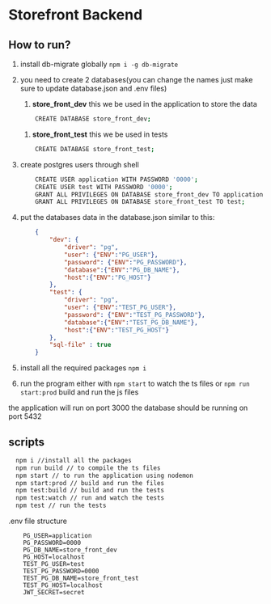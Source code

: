 # Storefront Backend 

## How to run?
1. install db-migrate globally `npm i -g db-migrate`
1. you need to create 2 databases(you can change the names just make sure to update database.json and .env files)
    1. **store_front_dev** this we be used in the application to store the data  
    ```sh
        CREATE DATABASE store_front_dev;
    ```
    1. **store_front_test** this we be used in tests
    ```sh
        CREATE DATABASE store_front_test;
    ```

1. create postgres users through shell 
    ```sh
        CREATE USER application WITH PASSWORD '0000'; 
        CREATE USER test WITH PASSWORD '0000';
        GRANT ALL PRIVILEGES ON DATABASE store_front_dev TO application; 
        GRANT ALL PRIVILEGES ON DATABASE store_front_test TO test; 
    ```
1. put the databases data in the database.json
   similar to this:
    ```json
        {
            "dev": {
                "driver": "pg",
                "user": {"ENV":"PG_USER"},
                "password": {"ENV":"PG_PASSWORD"},
                "database":{"ENV":"PG_DB_NAME"},
                "host":{"ENV":"PG_HOST"}
            },
            "test": {
                "driver": "pg",
                "user": {"ENV":"TEST_PG_USER"},
                "password": {"ENV":"TEST_PG_PASSWORD"},
                "database":{"ENV":"TEST_PG_DB_NAME"},
                "host":{"ENV":"TEST_PG_HOST"}
            },
            "sql-file" : true
        }

    ```
1. install all the required packages `npm i`
1. run the program either with  `npm start` to watch the ts files
or  `npm run start:prod` build and run the js files

the application will run on port 3000
the database should be running on port 5432
## scripts
```bash
  npm i //install all the packages
  npm run build // to compile the ts files
  npm start // to run the application using nodemon
  npm start:prod // build and run the files
  npm test:build // build and run the tests
  npm test:watch // run and watch the tests
  npm test // run the tests
```

.env file structure 
```env
    PG_USER=application
    PG_PASSWORD=0000
    PG_DB_NAME=store_front_dev
    PG_HOST=localhost
    TEST_PG_USER=test
    TEST_PG_PASSWORD=0000
    TEST_PG_DB_NAME=store_front_test
    TEST_PG_HOST=localhost
    JWT_SECRET=secret
```